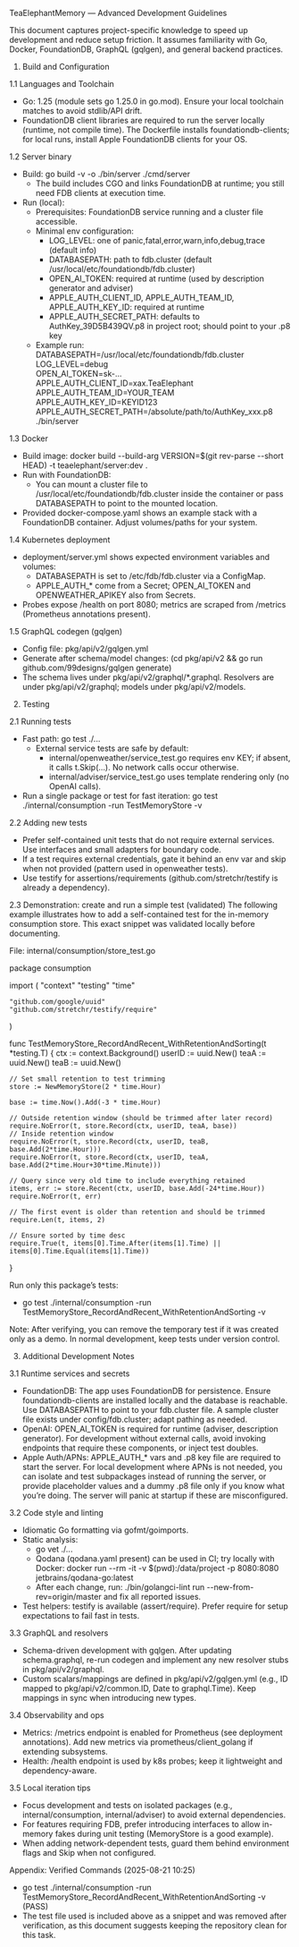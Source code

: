 TeaElephantMemory — Advanced Development Guidelines

This document captures project-specific knowledge to speed up development and reduce setup friction. It assumes familiarity with Go, Docker, FoundationDB, GraphQL (gqlgen), and general backend practices.

1. Build and Configuration

1.1 Languages and Toolchain
- Go: 1.25 (module sets go 1.25.0 in go.mod). Ensure your local toolchain matches to avoid stdlib/API drift.
- FoundationDB client libraries are required to run the server locally (runtime, not compile time). The Dockerfile installs foundationdb-clients; for local runs, install Apple FoundationDB clients for your OS.

1.2 Server binary
- Build: go build -v -o ./bin/server ./cmd/server
  - The build includes CGO and links FoundationDB at runtime; you still need FDB clients at execution time.
- Run (local):
  - Prerequisites: FoundationDB service running and a cluster file accessible.
  - Minimal env configuration:
    - LOG_LEVEL: one of panic,fatal,error,warn,info,debug,trace (default info)
    - DATABASEPATH: path to fdb.cluster (default /usr/local/etc/foundationdb/fdb.cluster)
    - OPEN_AI_TOKEN: required at runtime (used by description generator and adviser)
    - APPLE_AUTH_CLIENT_ID, APPLE_AUTH_TEAM_ID, APPLE_AUTH_KEY_ID: required at runtime
    - APPLE_AUTH_SECRET_PATH: defaults to AuthKey_39D5B439QV.p8 in project root; should point to your .p8 key
  - Example run:
    DATABASEPATH=/usr/local/etc/foundationdb/fdb.cluster \
    LOG_LEVEL=debug \
    OPEN_AI_TOKEN=sk-... \
    APPLE_AUTH_CLIENT_ID=xax.TeaElephant \
    APPLE_AUTH_TEAM_ID=YOUR_TEAM \
    APPLE_AUTH_KEY_ID=KEYID123 \
    APPLE_AUTH_SECRET_PATH=/absolute/path/to/AuthKey_xxx.p8 \
    ./bin/server

1.3 Docker
- Build image:
  docker build --build-arg VERSION=$(git rev-parse --short HEAD) -t teaelephant/server:dev .
- Run with FoundationDB:
  - You can mount a cluster file to /usr/local/etc/foundationdb/fdb.cluster inside the container or pass DATABASEPATH to point to the mounted location.
- Provided docker-compose.yaml shows an example stack with a FoundationDB container. Adjust volumes/paths for your system.

1.4 Kubernetes deployment
- deployment/server.yml shows expected environment variables and volumes:
  - DATABASEPATH is set to /etc/fdb/fdb.cluster via a ConfigMap.
  - APPLE_AUTH_* come from a Secret; OPEN_AI_TOKEN and OPENWEATHER_APIKEY also from Secrets.
- Probes expose /health on port 8080; metrics are scraped from /metrics (Prometheus annotations present).

1.5 GraphQL codegen (gqlgen)
- Config file: pkg/api/v2/gqlgen.yml
- Generate after schema/model changes:
  (cd pkg/api/v2 && go run github.com/99designs/gqlgen generate)
- The schema lives under pkg/api/v2/graphql/*.graphql. Resolvers are under pkg/api/v2/graphql; models under pkg/api/v2/models.

2. Testing

2.1 Running tests
- Fast path: go test ./...
  - External service tests are safe by default:
    - internal/openweather/service_test.go requires env KEY; if absent, it calls t.Skip(...). No network calls occur otherwise.
    - internal/adviser/service_test.go uses template rendering only (no OpenAI calls).
- Run a single package or test for fast iteration:
  go test ./internal/consumption -run TestMemoryStore -v

2.2 Adding new tests
- Prefer self-contained unit tests that do not require external services. Use interfaces and small adapters for boundary code.
- If a test requires external credentials, gate it behind an env var and skip when not provided (pattern used in openweather tests).
- Use testify for assertions/requirements (github.com/stretchr/testify is already a dependency).

2.3 Demonstration: create and run a simple test (validated)
The following example illustrates how to add a self-contained test for the in-memory consumption store. This exact snippet was validated locally before documenting.

File: internal/consumption/store_test.go

package consumption

import (
    "context"
    "testing"
    "time"

    "github.com/google/uuid"
    "github.com/stretchr/testify/require"
)

func TestMemoryStore_RecordAndRecent_WithRetentionAndSorting(t *testing.T) {
    ctx := context.Background()
    userID := uuid.New()
    teaA := uuid.New()
    teaB := uuid.New()

    // Set small retention to test trimming
    store := NewMemoryStore(2 * time.Hour)

    base := time.Now().Add(-3 * time.Hour)

    // Outside retention window (should be trimmed after later record)
    require.NoError(t, store.Record(ctx, userID, teaA, base))
    // Inside retention window
    require.NoError(t, store.Record(ctx, userID, teaB, base.Add(2*time.Hour)))
    require.NoError(t, store.Record(ctx, userID, teaA, base.Add(2*time.Hour+30*time.Minute)))

    // Query since very old time to include everything retained
    items, err := store.Recent(ctx, userID, base.Add(-24*time.Hour))
    require.NoError(t, err)

    // The first event is older than retention and should be trimmed
    require.Len(t, items, 2)

    // Ensure sorted by time desc
    require.True(t, items[0].Time.After(items[1].Time) || items[0].Time.Equal(items[1].Time))
}

Run only this package’s tests:
- go test ./internal/consumption -run TestMemoryStore_RecordAndRecent_WithRetentionAndSorting -v

Note: After verifying, you can remove the temporary test if it was created only as a demo. In normal development, keep tests under version control.

3. Additional Development Notes

3.1 Runtime services and secrets
- FoundationDB: The app uses FoundationDB for persistence. Ensure foundationdb-clients are installed locally and the database is reachable. Use DATABASEPATH to point to your fdb.cluster file. A sample cluster file exists under config/fdb.cluster; adapt pathing as needed.
- OpenAI: OPEN_AI_TOKEN is required for runtime (adviser, description generator). For development without external calls, avoid invoking endpoints that require these components, or inject test doubles.
- Apple Auth/APNs: APPLE_AUTH_* vars and .p8 key file are required to start the server. For local development where APNs is not needed, you can isolate and test subpackages instead of running the server, or provide placeholder values and a dummy .p8 file only if you know what you’re doing. The server will panic at startup if these are misconfigured.

3.2 Code style and linting
- Idiomatic Go formatting via gofmt/goimports.
- Static analysis:
  - go vet ./...
  - Qodana (qodana.yaml present) can be used in CI; try locally with Docker: docker run --rm -it -v $(pwd):/data/project -p 8080:8080 jetbrains/qodana-go:latest
  - After each change, run: ./bin/golangci-lint run --new-from-rev=origin/master and fix all reported issues.
- Test helpers: testify is available (assert/require). Prefer require for setup expectations to fail fast in tests.

3.3 GraphQL and resolvers
- Schema-driven development with gqlgen. After updating schema.graphql, re-run codegen and implement any new resolver stubs in pkg/api/v2/graphql.
- Custom scalars/mappings are defined in pkg/api/v2/gqlgen.yml (e.g., ID mapped to pkg/api/v2/common.ID, Date to graphql.Time). Keep mappings in sync when introducing new types.

3.4 Observability and ops
- Metrics: /metrics endpoint is enabled for Prometheus (see deployment annotations). Add new metrics via prometheus/client_golang if extending subsystems.
- Health: /health endpoint is used by k8s probes; keep it lightweight and dependency-aware.

3.5 Local iteration tips
- Focus development and tests on isolated packages (e.g., internal/consumption, internal/adviser) to avoid external dependencies.
- For features requiring FDB, prefer introducing interfaces to allow in-memory fakes during unit testing (MemoryStore is a good example).
- When adding network-dependent tests, guard them behind environment flags and Skip when not configured.

Appendix: Verified Commands (2025-08-21 10:25)
- go test ./internal/consumption -run TestMemoryStore_RecordAndRecent_WithRetentionAndSorting -v  (PASS)
- The test file used is included above as a snippet and was removed after verification, as this document suggests keeping the repository clean for this task.
